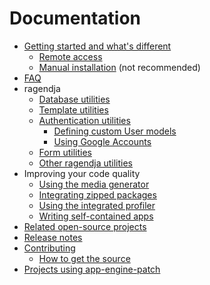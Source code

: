# Documentation #

  * [Getting started and what's different](GettingStarted.md)
    * [Remote access](RemoteAccess.md)
    * [Manual installation](ManualInstallation.md) (not recommended)
  * [FAQ](FAQ.md)
  * ragendja
    * [Database utilities](RagendjaDB.md)
    * [Template utilities](RagendjaTemplate.md)
    * [Authentication utilities](RagendjaAuth.md)
      * [Defining custom User models](CustomUserModel.md)
      * [Using Google Accounts](GoogleAccounts.md)
    * [Form utilities](RagendjaForms.md)
    * [Other ragendja utilities](RagendjaOther.md)
  * Improving your code quality
    * [Using the media generator](MediaGenerator.md)
    * [Integrating zipped packages](ZipPackages.md)
    * [Using the integrated profiler](Profiling.md)
    * [Writing self-contained apps](SelfContainedApps.md)
  * [Related open-source projects](OpenSourceProjects.md)
  * [Release notes](ReleaseNotes.md)
  * [Contributing](Contributing.md)
    * [How to get the source](GettingTheSource.md)
  * [Projects using app-engine-patch](ProjectsUsingAppEnginePatch.md)